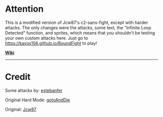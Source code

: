 # Attention
This is a modified version of Jcw87's c2-sans-fight, except with harder attacks. The only changes were the attacks, some text, the "Infinite Loop Detected" function, and sprites, which means that you shouldn't be testing your own custom attacks here. Just go to https://kayos156.github.io/BoundFight to play!

[**Wiki**](https://github.com/kayos156/BoundFight/wiki)
________________________________________________________________________________

# Credit

Some attacks by: [estebanfer](https://www.reddit.com/user/estebanfer)

Original Hard Mode: [gotoAndDie](https://github.com/gotoAndDie)

Original: [Jcw87](https://github.com/Jcw87)
